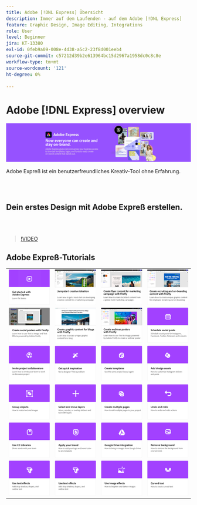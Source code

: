 ```yaml
---
title: Adobe [!DNL Express] Übersicht
description: Immer auf dem Laufenden - auf dem Adobe [!DNL Express]
feature: Graphic Design, Image Editing, Integrations
role: User
level: Beginner
jira: KT-13380
exl-id: 0feb9a09-008e-4d38-a5c2-23f8d001eeb4
source-git-commit: c57212d39b2e613964bc15d2967a1958dc0c8c8e
workflow-type: tm+mt
source-wordcount: '121'
ht-degree: 0%

---
```


# Adobe [!DNL Express] overview

![Express Hero Image](../assets/Express.png)

Adobe Expreß ist ein benutzerfreundliches Kreativ-Tool ohne Erfahrung.

<br> 

## Dein erstes Design mit Adobe Expreß erstellen.

<br> 

>[!VIDEO](https://video.tv.adobe.com/v/3420225?quality=12&learn=on&hidetitle=true)

## Adobe Expreß-Tutorials

<table style="table-layout:fixed">
<tr>
   <td>
      <a href="get-started.md">
         <img alt="Erste Schritte mit Adobe Expreß" src="assets/get-started.png" />
      </a>
  </td>
  <td>
      <a href="jumpstart-ideation.md">
         <img alt="Kreative Starthilfe" src="assets/marketing-ideation.png" />
      </a>
   </td>     
   <td>
      <a href="create-local-marketing.md">
         <img alt="Flyer-Content für eine Marketing-Kampagne erstellen - mit Firefly." src="assets/local-marketing.png" />
      </a>
   </td>    
   <td>
      <a href="create-on-boarding.md">
         <img alt="Recruiting- und Onboarding-Inhalte mit Firefly erstellen" src="assets/on-boarding.png" />
      </a>
   </td>
</tr>
<tr>
   <td>
      <a href="create-social-posters.md">
         <img alt="Social-Media-Poster mit Firefly erstellen" src="assets/social-firefly.png" />
      </a>
   </td>
   <td>
      <a href="create-blog-graphics.md">
         <img alt="Mit Firefly grafische Inhalte für Blogs erstellen" src="assets/blog-graphic.png" />
      </a>
   </td>
   <td>
      <a href="create-webinar-poster.md">
         <img alt="Webinar-Poster mit Firefly erstellen" src="assets/webinar-poster.png" />
      </a>
   </td>
   <td>
      <a href="schedule.md">
         <img alt="Social-Media-Posts planen" src="assets/schedule.png" />
      </a>
   </td>
</tr>
<tr>
  <td>
   <a href="collaborate.md">
      <img alt="Projektmitarbeiter einladen" src="assets/collaborate.png" />
   </a>
  </td>
    <td>
      <a href="get-inspiration.md">
         <img alt="Kurze Inspirationsquelle" src="assets/inspiration.png" />
      </a>
  </td>
   <td>
   <a href="create-templates.md">
      <img alt="Vorlagen erstellen" src="assets/templates.png" />
   </a>
  </td>
   <td>
         <a href="add-design-assets.md">
            <img alt="Design-Elemente hinzufügen." src="assets/design-assets.png" />
         </a>
   </td>
</tr>
<tr>
  <td>
         <a href="group-objects.md">
            <img alt="Gruppieren von Objekten" src="assets/group-objects.png" />
         </a>
   </td>
  <td>
         <a href="layers.md">
            <img alt="Ebenen auswählen und verschieben" src="assets/layers.png" />
         </a>
   </td>
  <td>
      <a href="multiple-pages.md">
         <img alt="Mehrere Seiten erstellen." src="assets/multiple-pages.png" />
      </a>
  </td>
  <td>
      <a href="undo-redo.md">
         <img alt="Rückgängig machen und Wiederholen" src="assets/undo-redo.png" />
      </a>
   </td>
</tr>
<tr>
 <td>
      <a href="cc-libraries.md">
         <img alt="CC Libraries verwenden" src="assets/cc-libraries.png" />
      </a>
  </td>
   <td>
      <a href="brand.md">
         <img alt="Branding anwenden." src="assets/brand.png" />
      </a>
  </td>
   <td>
      <a href="google-drive.md">
         <img alt="Integration mit Google Drive" src="assets/google-drive.png" />
      </a>
  </td>
  <td>
      <a href="remove-background.md">
         <img alt="Hintergrund entfernen" src="assets/background.png" />
      </a>
  </td>
</tr>
<tr>
 <td>
      <a href="text-effects.md">
         <img alt="Texteffekte verwenden" src="assets/text-effects.png" />
      </a>
  </td>
  <td>
      <a href="text-effects.md">
         <img alt="Texteffekte verwenden" src="assets/text-effects.png" />
      </a>
  </td>
  <td>
      <a href="image-effects.md">
         <img alt="Bildeffekte verwenden" src="assets/image-effects.png" />
      </a>
  </td>
   <td>
      <a href="create-curved-text.md">
         <img alt="Erstellen von gebogenem Text" src="assets/curved-text.png" />
      </a>
   </td>
</tr>
</table>

